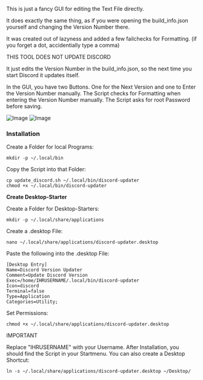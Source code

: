 This is just a fancy GUI for editing the Text File directly.

It does exactly the same thing, as if you were opening the build_info.json yourself and changing the Version Number there.

It was created out of lazyness and added a few failchecks for Formatting. (if you forget a dot, accidentially type a comma)

THIS TOOL DOES NOT UPDATE DISCORD

It just edits the Version Number in the build_info.json, so the next time you start Discord it updates itself.

In the GUI, you have two Buttons.
One for the Next Version and one to Enter the Version Number manually.
The Script checks for Formatting when entering the Version Number manually.
The Script asks for root Password before saving.

![Image](https://github.com/user-attachments/assets/26ae343f-c77c-4de6-8cf7-97db4eaa81fe)
![Image](https://github.com/user-attachments/assets/7b9a9a35-d61e-4b2f-8e40-daadadaf3a04)

### Installation

Create a Folder for local Programs:

    mkdir -p ~/.local/bin

Copy the Script into that Folder:

    cp update_discord.sh ~/.local/bin/discord-updater
    chmod +x ~/.local/bin/discord-updater

**Create Desktop-Starter**

Create a Folder for Desktop-Starters:

    mkdir -p ~/.local/share/applications

Create a .desktop File:

    nano ~/.local/share/applications/discord-updater.desktop

Paste the following into the .desktop File:

    [Desktop Entry]
    Name=Discord Version Updater
    Comment=Update Discord Version
    Exec=/home/IHRUSERNAME/.local/bin/discord-updater
    Icon=discord
    Terminal=false
    Type=Application
    Categories=Utility;

Set Permissions:

    chmod +x ~/.local/share/applications/discord-updater.desktop

IMPORTANT

Replace "IHRUSERNAME" with your Username.
After Installation, you should find the Script in your Startmenu.
You can also create a Desktop Shortcut:

    ln -s ~/.local/share/applications/discord-updater.desktop ~/Desktop/

